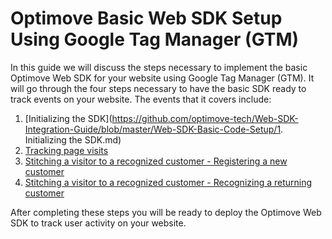# Optimove Basic Web SDK Setup Using Google Tag Manager (GTM)

In this guide we will discuss the steps necessary to implement the basic Optimove Web SDK for your website using Google Tag Manager (GTM). It will go through the four steps necessary to have the basic SDK ready to track events on your website. The events that it covers include:

1. [Initializing the SDK](https://github.com/optimove-tech/Web-SDK-Integration-Guide/blob/master/Web-SDK-Basic-Code-Setup/1. Initializing the SDK.md)
1. [Tracking page visits](https://github.com/optimove-tech/Web-SDK-Integration-Guide/blob/master/Web-SDK-Basic-Code-Setup/2.%20Tracking%20page%20visits.md)
1. [Stitching a visitor to a recognized customer - Registering a new customer](https://github.com/optimove-tech/Web-SDK-Integration-Guide/blob/master/Web-SDK-Basic-Code-Setup/3a.%20Registering%20a%20new%20customer.md)
1. [Stitching a visitor to a recognized customer - Recognizing a returning customer](https://github.com/optimove-tech/Web-SDK-Integration-Guide/blob/master/Web-SDK-Basic-Code-Setup/3b.%20Recognizing%20a%20returning%20customer.md)
  
After completing these steps you will be ready to deploy the Optimove Web SDK to track user activity on your website.

